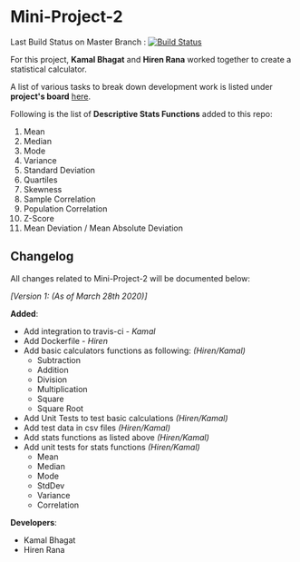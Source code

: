 # Mini-Project-2

Last Build Status on Master Branch : [![Build Status](https://travis-ci.com/hbr4/Mini-Project-2.svg?branch=master)](https://travis-ci.com/hbr4/Mini-Project-2)

For this project, **Kamal Bhagat** and **Hiren Rana** worked together to create a statistical calculator. 

A list of various tasks to break down development work is listed under **project's board** [here](https://github.com/hbr4/Mini-Project-2/projects/1).

Following is the list of **Descriptive Stats Functions** added to this repo: 

1.  Mean
2.  Median
3.  Mode
4.  Variance
5.  Standard Deviation
6.  Quartiles
7.  Skewness
8.  Sample Correlation
9.  Population Correlation
10.  Z-Score
11.  Mean Deviation / Mean Absolute Deviation

##  Changelog

All changes related to Mini-Project-2 will be documented below: 

*[Version 1: (As of March 28th 2020)]*

**Added**: 

 - Add integration to travis-ci - *Kamal*
 - Add Dockerfile - *Hiren*
 - Add basic calculators functions as following: *(Hiren/Kamal)*
	 - Subtraction
	 - Addition 
	 - Division
	 - Multiplication
	 - Square
	 - Square Root 
 - Add Unit Tests to test basic calculations *(Hiren/Kamal)*
 - Add test data in csv files *(Hiren/Kamal)*
 - Add stats functions as listed above *(Hiren/Kamal)*
 - Add unit tests for stats functions *(Hiren/Kamal)*
	 - Mean
	 - Median
	 - Mode
	 - StdDev
	 - Variance
	 - Correlation

**Developers**: 
 

 - Kamal Bhagat
 - Hiren Rana

